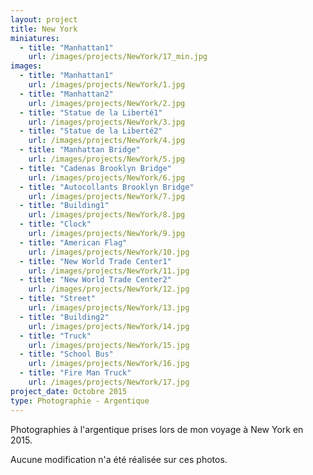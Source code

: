 ```yaml
---
layout: project
title: New York
miniatures:
  - title: "Manhattan1"
    url: /images/projects/NewYork/17_min.jpg
images:
  - title: "Manhattan1"
    url: /images/projects/NewYork/1.jpg 
  - title: "Manhattan2"
    url: /images/projects/NewYork/2.jpg
  - title: "Statue de la Liberté1"
    url: /images/projects/NewYork/3.jpg
  - title: "Statue de la Liberté2"
    url: /images/projects/NewYork/4.jpg
  - title: "Manhattan Bridge"
    url: /images/projects/NewYork/5.jpg
  - title: "Cadenas Brooklyn Bridge"
    url: /images/projects/NewYork/6.jpg
  - title: "Autocollants Brooklyn Bridge"
    url: /images/projects/NewYork/7.jpg
  - title: "Building1"
    url: /images/projects/NewYork/8.jpg
  - title: "Clock"
    url: /images/projects/NewYork/9.jpg
  - title: "American Flag"
    url: /images/projects/NewYork/10.jpg
  - title: "New World Trade Center1"
    url: /images/projects/NewYork/11.jpg
  - title: "New World Trade Center2"
    url: /images/projects/NewYork/12.jpg
  - title: "Street"
    url: /images/projects/NewYork/13.jpg
  - title: "Building2"
    url: /images/projects/NewYork/14.jpg
  - title: "Truck"
    url: /images/projects/NewYork/15.jpg
  - title: "School Bus"
    url: /images/projects/NewYork/16.jpg
  - title: "Fire Man Truck"
    url: /images/projects/NewYork/17.jpg
project_date: Octobre 2015
type: Photographie - Argentique
---
```


Photographies à l'argentique prises lors de mon voyage à New York en 2015.

Aucune modification n'a été réalisée sur ces photos.
